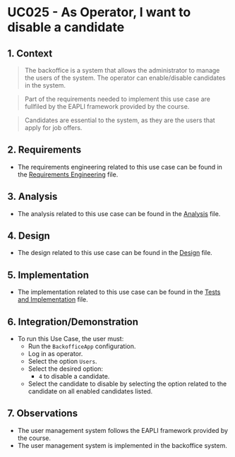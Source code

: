 # UC025 - As Operator, I want to disable a candidate

## 1. Context

> The backoffice is a system that allows the administrator to manage the users of the system.
The operator can enable/disable candidates in the system.

> Part of the requirements needed to implement this use case are fullfiled by the EAPLI framework provided by the course.

> Candidates are essential to the system, as they are the users that apply for job offers.

## 2. Requirements

* The requirements engineering related to this use case can be found in the [Requirements Engineering](01.requirements-engineering/README.md) file.

## 3. Analysis

* The analysis related to this use case can be found in the [Analysis](02.analysis/README.md) file.
 
## 4. Design

* The design related to this use case can be found in the [Design](03.design/README.md) file.

## 5. Implementation

* The implementation related to this use case can be found in the [Tests and Implementation](04.test-and-implementation/README.md) file.

## 6. Integration/Demonstration

* To run this Use Case, the user must:
    - Run the `BackofficeApp` configuration.
    - Log in as operator.
    - Select the option `Users`.
    - Select the desired option:
        - `4` to disable a candidate.
    - Select the candidate to disable by selecting the option related to the candidate on all enabled candidates listed.

## 7. Observations

* The user management system follows the EAPLI framework provided by the course.
* The user management system is implemented in the backoffice system.